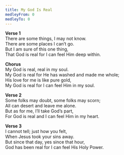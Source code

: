 ```yaml
---
title: My God Is Real
medleyFrom: 0
medleyTo: 0
---
```


**Verse 1**  
There are some things, I may not know.  
There are some places I can’t go.  
But I am sure of this one thing,  
That God is real for I can feel Him deep within.

**Chorus**  
My God is real, real in my soul.  
My God is real for He has washed and made me whole;  
His love for me is like pure gold,  
My God is real for I can feel Him in my soul.

**Verse 2**  
Some folks may doubt, some folks may scorn;  
All can desert and leave me alone.  
But as for me, I’ll take God’s part,  
For God is real and I can feel Him in my heart.

**Verse 3**  
I cannot tell; just how you felt,  
When Jesus took your sins away.  
But since that day, yes since that hour,  
God has been real for I can feel His Holy Power.
